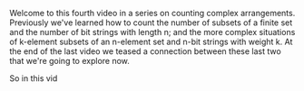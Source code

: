 Welcome to this fourth video in a series on counting complex arrangements. Previously we've learned how to count the number of subsets of a finite set and the number of bit strings with length n; and the more complex situations of k-element subsets of an n-element set and n-bit strings with weight k. At the end of the last video we teased a connection between these last two that we're going to explore now. 

So in this vid
<!--stackedit_data:
eyJoaXN0b3J5IjpbMTA4OTkxNTgwMF19
-->
